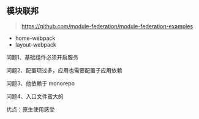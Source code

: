 ## 模块联邦 

> https://github.com/module-federation/module-federation-examples

 - home-webpack
 - layout-webpack

问题1、基础组件必须开启服务

问题2、配置项过多，应用也需要配置子应用依赖

问题3、他依赖于 monorepo

问题4、入口文件蛮大的

优点：原生使用感受